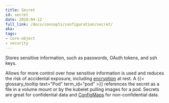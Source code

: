 ```yaml
---
title: Secret
id: secret
date: 2018-04-12
full_link: /docs/concepts/configuration/secret/
aka: 
tags:
- core-object
- security 
---
```

 Stores sensitive information, such as passwords, OAuth tokens, and ssh keys.

<!--more--> 

Allows for more control over how sensitive information is used and reduces the risk of accidental exposure, including [encryption](https://kubernetes.io/docs/tasks/administer-cluster/encrypt-data/#ensure-all-secrets-are-encrypted) at rest.  A {{< glossary_tooltip text="Pod" term_id="pod" >}} references the secret as a file in a volume mount or by the kubelet pulling images for a pod. Secrets are great for confidential data and [ConfigMaps](https://kubernetes.io/docs/tasks/configure-pod-container/configure-pod-configmap/) for non-confidential data.

